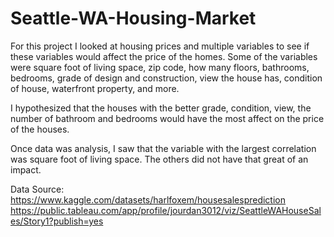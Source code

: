 # Seattle-WA-Housing-Market

For this project I looked at housing prices and multiple variables to see if these variables would affect the price of the homes. Some of the variables were square foot of living space, zip code, how many floors, bathrooms, bedrooms, grade of design and construction, view the house has, condition of house, waterfront property, and more.

I hypothesized that the houses with the better grade, condition, view, the number of bathroom and bedrooms would have the most affect on the price of the houses. 

Once data was analysis, I saw that the variable with the largest correlation was square foot of living space. The others did not have that great of an impact. 

Data Source: https://www.kaggle.com/datasets/harlfoxem/housesalesprediction 
https://public.tableau.com/app/profile/jourdan3012/viz/SeattleWAHouseSales/Story1?publish=yes
